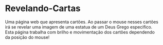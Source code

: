 # Revelando-Cartas
Uma página web que apresenta cartões. 
Ao passar o mouse nesses cartões irá se revelar uma imagem de uma estatua de um Deus Grego especifico.
Esta página trabalha com brilho e movimentação dos cartões dependendo da posição do mouse!
